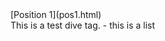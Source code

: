 <html>
   <head>
      <link rel="stylesheet" type="text/css" href="main.css">
   </head> 
  <body>
     [Position 1](pos1.html)
     <div>This is a test dive tag.
          - this is a list
     </div>
   </body>
</html>
